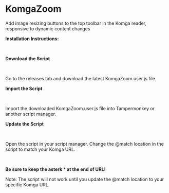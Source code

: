 # KomgaZoom
Add image resizing buttons to the top toolbar in the Komga reader, responsive to dynamic content changes 


**Installation Instructions:**

<br>

**Download the Script**

<br>

Go to the releases tab and download the latest KomgaZoom.user.js file.


**Import the Script**

<br>

Import the downloaded KomgaZoom.user.js file into Tampermonkey or another script manager.


**Update the Script**

<br>

Open the script in your script manager.
Change the @match location in the script to match your Komga URL.

<br>

**Be sure to keep the asterk * at the end of URL!**

Note: The script will not work until you update the @match location to your specific Komga URL.

